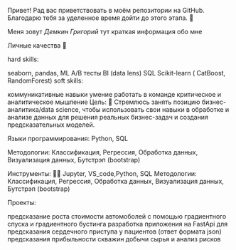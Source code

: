 Привет! Рад вас приветствовать в моём репозитории на GitHub. Благодарю тебя за уделенное время дойти до этого этапа. 👋

Меня зовут *Демкин Григорий* тут краткая информация обо мне

Личные качества 🤗

hard skills:

seaborn, pandas, ML
A/B тесты
BI (data lens)
SQL
Scikit-learn ( CatBoost, RandomForest)
soft skills:

коммуникативные навыки
умение работать в команде
критическое и аналитическое мышление
Цель: 🎯 Стремлюсь занять позицию бизнес-аналитика/data science, чтобы использовать свои навыки в обработке и анализе данных для решения реальных бизнес-задач и создания предсказательных моделей.

Языки программирования: Python, SQL

Методологии: Классификация, Регрессия, Обработка данных, Визуализация данных, Бутстрэп (bootstrap)

Инструменты: 👨‍💻 Jupyter, VS_code,Python, SQL Методологии: Классификация, Регрессия, Обработка данных, Визуализация данных, Бутстрэп (bootstrap)

Проекты:

предсказание роста стоимости автомоболей с помощью градиентного спуска и градиентного бустинга
разработка приложения на FastApi для предсказания сердечного приступа у пациентов (ответ формата json)
предсказания прибыльности скважин добычи сырья и анализ рисков
